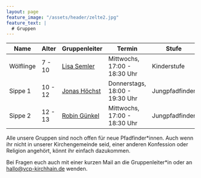 ```yaml
---
layout: page
feature_image: "/assets/header/zelte2.jpg"
feature_text: |
  # Gruppen
---
```


| Name      | Alter | Gruppenleiter                         | Termin                         | Stufe          |
|-----------|-------|---------------------------------------|--------------------------------|----------------|
| Wölflinge | 7 - 10  | [Lisa Semler](mailto:lisa@vcp-kirchhain.de)   | Mittwochs, 17:00 - 18:30 Uhr   | Kinderstufe      |
| Sippe 1   | 10 - 12 | [Jonas Höchst](mailto:jonas@vcp-kirchhain.de) | Donnerstags, 18:00 - 19:30 Uhr | Jungpfadfinder |
| Sippe 2   | 12 - 13 | [Robin Günkel](mailto:robin@vcp-kirchhain.de) | Mittwochs, 17:00 - 18:30 Uhr   | Jungpfadfinder |

Alle unsere Gruppen sind noch offen für neue Pfadfinder\*innen. Auch wenn ihr nicht in unserer Kirchengemeinde seid, einer anderen Konfession oder Religion angehört, könnt ihr einfach dazukommen.

Bei Fragen euch auch mit einer kurzen Mail an die Gruppenleiter\*in oder an [hallo@vcp-kirchhain.de](mailto:hallo@vcp-kirchhain.de) wenden.